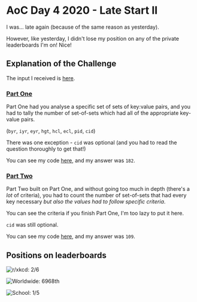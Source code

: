 # AoC Day 4 2020 - Late Start II
I was... late again (because of the same reason as yesterday).

However, like yesterday, I didn't lose my position on any of the private leaderboards I'm on! Nice!

## Explanation of the Challenge
The input I received is [here](https://github.com/TheXXOs/AdventOfCode/blob/main/My%20Solutions/2020/Day%204/input.txt).

### [Part One](https://adventofcode.com/2020/day/4)
Part One had you analyse a specific set of sets of key:value pairs, and you had to tally the number of set-of-sets which had all of the appropriate key-value pairs.

(`byr`, `iyr`, `eyr`, `hgt`, `hcl`, `ecl`, `pid`, `cid`)

There was one exception - `cid` was optional (and you had to read the question thoroughly to get that!)

You can see my code [here](https://github.com/TheXXOs/AdventOfCode/blob/main/My%20Solutions/2020/Day%204/4a.py), and my answer was `182`.

### [Part Two](https://adventofcode.com/2020/day/4#part2)
Part Two built on Part One, and without going too much in depth (there's a *lot* of criteria), you had to count the number of set-of-sets that had every key necessary *but also the values had to follow specific criteria*.

You can see the criteria if you finish Part One, I'm too lazy to put it here.

`cid` was still optional.

You can see my code [here](https://github.com/TheXXOs/AdventOfCode/blob/main/My%20Solutions/2020/Day%204/4b.py), and my answer was `109`.

## Positions on leaderboards
![r/xkcd: 2/6](https://img.shields.io/badge/r%2Fxkcd%20discord%20leaderboard-2/6-green)

![Worldwide: 6968th](https://img.shields.io/badge/Worldwide%20leaderboard-6474-red)

![School: 1/5](https://img.shields.io/badge/School%20leaderboard-1/5-brightgreen)
